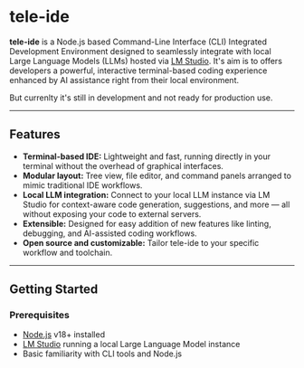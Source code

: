 # tele-ide

**tele-ide** is a Node.js based Command-Line Interface (CLI) Integrated Development Environment designed to seamlessly integrate with local Large Language Models (LLMs) hosted via [LM Studio](https://lmstudio.ai/). It's aim is to offers developers a powerful, interactive terminal-based coding experience enhanced by AI assistance right from their local environment.

But currenlty it's still in development and not ready for production use.

---

## Features

- **Terminal-based IDE:** Lightweight and fast, running directly in your terminal without the overhead of graphical interfaces.
- **Modular layout:** Tree view, file editor, and command panels arranged to mimic traditional IDE workflows.
- **Local LLM integration:** Connect to your local LLM instance via LM Studio for context-aware code generation, suggestions, and more — all without exposing your code to external servers.
- **Extensible:** Designed for easy addition of new features like linting, debugging, and AI-assisted coding workflows.
- **Open source and customizable:** Tailor tele-ide to your specific workflow and toolchain.

---

## Getting Started

### Prerequisites

- [Node.js](https://nodejs.org/) v18+ installed
- [LM Studio](https://lmstudio.ai/) running a local Large Language Model instance
- Basic familiarity with CLI tools and Node.js
